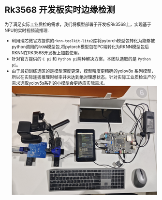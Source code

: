 <!-- coding=utf-8
Copyright 2024 Jingze Shi and Bingheng Wu.    All rights reserved.

Licensed under the Apache License, Version 2.0 (the "License");
you may not use this file except in compliance with the License.
You may obtain a copy of the License at

    http://www.apache.org/licenses/LICENSE-2.0

Unless required by applicable law or agreed to in writing, software
distributed under the License is distributed on an "AS IS" BASIS,
WITHOUT WARRANTIES OR CONDITIONS OF ANY KIND, either express or implied.
See the License for the specific language governing permissions and limitations under the License. -->

# Rk3568 开发板实时边缘检测

为了满足实际工业质检的需求，我们将模型部署于开发板Rk3568上，实现基于NPU的实时视频流推理.

- 利用瑞芯微官方提供的`rknn-toolkit-lite2`库将pytorch模型包转化为能够被python调用的`RKNN`模型包,将pytorch模型包在PC端转化为RKNN模型包后RKNN在RK3568开发板上加载使用。
- 针对官方提供的 `C pi` 和 `Python pi`两种解决方案，本团队选取的是 `Python pi`。
- 由于最初训练选区的是模型深度更深，模型精度更精确的yolov8x 系列模型，所以在实际连扳推理时帧率并未达到绝对理想状态，针对实际工业质检生产的需求选取yolov5s系列的小模型会更适应实际需求。 
![alt text](../assets/Rk3568.jpg)
